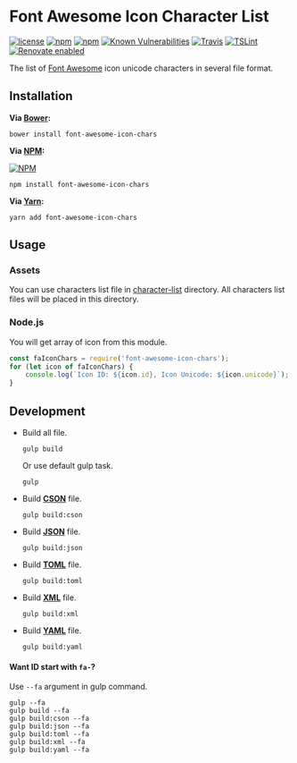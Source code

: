 # Font Awesome Icon Character List
[![license](https://img.shields.io/github/license/gluons/Font-Awesome-Icon-Chars.svg?style=flat-square)](./LICENSE)
[![npm](https://img.shields.io/npm/v/font-awesome-icon-chars.svg?style=flat-square)](https://www.npmjs.com/package/font-awesome-icon-chars)
[![npm](https://img.shields.io/npm/dt/font-awesome-icon-chars.svg?style=flat-square)](https://www.npmjs.com/package/font-awesome-icon-chars)
[![Known Vulnerabilities](https://snyk.io/test/github/gluons/font-awesome-icon-chars/badge.svg?style=flat-square)](https://snyk.io/test/github/gluons/font-awesome-icon-chars)
[![Travis](https://img.shields.io/travis/gluons/Font-Awesome-Icon-Chars.svg?style=flat-square)](https://travis-ci.org/gluons/Font-Awesome-Icon-Chars)
[![TSLint](https://img.shields.io/badge/TSLint-gluons-15757B.svg?style=flat-square)](https://github.com/gluons/tslint-config-gluons)
[![Renovate enabled](https://img.shields.io/badge/renovate-enabled-brightgreen.svg?style=flat-square)](https://renovateapp.com/)

The list of [Font Awesome](http://fontawesome.io/) icon unicode characters in several file format.


## Installation

**Via [Bower](https://bower.io/):**

```
bower install font-awesome-icon-chars
```
**Via [NPM](https://www.npmjs.com/):**

[![NPM](https://nodei.co/npm/font-awesome-icon-chars.png?downloads=true&downloadRank=true&stars=true)](https://www.npmjs.com/package/font-awesome-icon-chars)

```
npm install font-awesome-icon-chars
```
**Via [Yarn](https://yarnpkg.com/):**

```
yarn add font-awesome-icon-chars
```

## Usage

### Assets

You can use characters list file in [character-list](./character-list) directory. All characters list files will be placed in this directory.

### Node.js

You will get array of icon from this module.
```javascript
const faIconChars = require('font-awesome-icon-chars');
for (let icon of faIconChars) {
	console.log(`Icon ID: ${icon.id}, Icon Unicode: ${icon.unicode}`);
}
```

## Development

- Build all file.
  ```
  gulp build
  ```
  Or use default gulp task.
  ```
  gulp
  ```

- Build **[CSON](https://github.com/bevry/cson)** file.
  ```
  gulp build:cson
  ```

- Build **[JSON](http://www.json.org/)** file.
  ```
  gulp build:json
  ```

- Build **[TOML](https://github.com/toml-lang/toml)** file.
  ```
  gulp build:toml
  ```

- Build **[XML](https://www.w3.org/XML/)** file.
  ```
  gulp build:xml
  ```

- Build **[YAML](http://yaml.org/)** file.
  ```
  gulp build:yaml
  ```

#### Want ID start with `fa-`?
Use `--fa` argument in gulp command.
```
gulp --fa
gulp build --fa
gulp build:cson --fa
gulp build:json --fa
gulp build:toml --fa
gulp build:xml --fa
gulp build:yaml --fa
```

